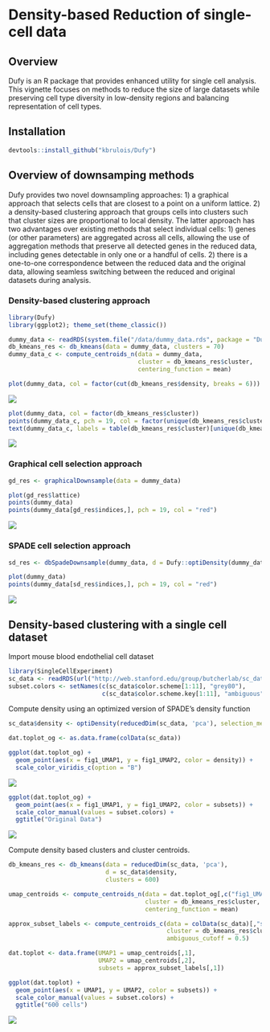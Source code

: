 Density-based Reduction of single-cell data
================

## Overview

Dufy is an R package that provides enhanced utility for single cell
analysis. This vignette focuses on methods to reduce the size of large
datasets while preserving cell type diversity in low-density regions and
balancing representation of cell types.

## Installation

``` r
devtools::install_github("kbrulois/Dufy")
```

## Overview of downsamping methods

Dufy provides two novel downsampling approaches: 1) a graphical approach
that selects cells that are closest to a point on a uniform lattice. 2)
a density-based clustering approach that groups cells into clusters such
that cluster sizes are proportional to local density. The latter
approach has two advantages over existing methods that select individual
cells: 1) genes (or other parameters) are aggregated across all cells,
allowing the use of aggregation methods that preserve all detected genes
in the reduced data, including genes detectable in only one or a handful
of cells. 2) there is a one-to-one correspondence between the reduced
data and the original data, allowing seamless switching between the
reduced and original datasets during analysis.

### Density-based clustering approach

``` r
library(Dufy)
library(ggplot2); theme_set(theme_classic())

dummy_data <- readRDS(system.file("/data/dummy_data.rds", package = "Dufy"))
db_kmeans_res <- db_kmeans(data = dummy_data, clusters = 70)
dummy_data_c <- compute_centroids_n(data = dummy_data, 
                                    cluster = db_kmeans_res$cluster, 
                                    centering_function = mean)
```

``` r
plot(dummy_data, col = factor(cut(db_kmeans_res$density, breaks = 6)))
```

![](README_files/figure-gfm/dummy_data,%20db_kmeans_res,%20dummy_data_c-1.png)<!-- -->

``` r
plot(dummy_data, col = factor(db_kmeans_res$cluster))
points(dummy_data_c, pch = 19, col = factor(unique(db_kmeans_res$cluster)))
text(dummy_data_c, labels = table(db_kmeans_res$cluster)[unique(db_kmeans_res$cluster)])
```

![](README_files/figure-gfm/dummy_data,%20db_kmeans_res,%20dummy_data_c-2.png)<!-- -->

### Graphical cell selection approach

``` r
gd_res <- graphicalDownsample(data = dummy_data)
```

``` r
plot(gd_res$lattice)
points(dummy_data)
points(dummy_data[gd_res$indices,], pch = 19, col = "red")
```

![](README_files/figure-gfm/dummy_data,%20gd_res-1.png)<!-- -->

### SPADE cell selection approach

``` r
sd_res <- dbSpadeDownsample(dummy_data, d = Dufy::optiDensity(dummy_data))
```

``` r
plot(dummy_data)
points(dummy_data[sd_res$indices,], pch = 19, col = "red")
```

![](README_files/figure-gfm/dummy_data,%20sd_res-1.png)<!-- -->

## Density-based clustering with a single cell dataset

Import mouse blood endothelial cell dataset

``` r
library(SingleCellExperiment)
sc_data <- readRDS(url("http://web.stanford.edu/group/butcherlab/sc_data.rds"))
subset.colors <- setNames(c(sc_data$color.scheme[1:11], "grey80"), 
                          c(sc_data$color.scheme.key[1:11], "ambiguous"))
```

Compute density using an optimized version of SPADE’s density function

``` r
sc_data$density <- optiDensity(reducedDim(sc_data, 'pca'), selection_method = "ks.test")

dat.toplot_og <- as.data.frame(colData(sc_data))

ggplot(dat.toplot_og) + 
  geom_point(aes(x = fig1_UMAP1, y = fig1_UMAP2, color = density)) +
  scale_color_viridis_c(option = "B")
```

![](README_files/figure-gfm/unnamed-chunk-5-1.png)<!-- -->

``` r
ggplot(dat.toplot_og) + 
  geom_point(aes(x = fig1_UMAP1, y = fig1_UMAP2, color = subsets)) +
  scale_color_manual(values = subset.colors) +
  ggtitle("Original Data")
```

![](README_files/figure-gfm/unnamed-chunk-5-2.png)<!-- -->

Compute density based clusters and cluster centroids.

``` r
db_kmeans_res <- db_kmeans(data = reducedDim(sc_data, 'pca'), 
                           d = sc_data$density, 
                           clusters = 600)

umap_centroids <- compute_centroids_n(data = dat.toplot_og[,c("fig1_UMAP1", "fig1_UMAP2")], 
                                      cluster = db_kmeans_res$cluster, 
                                      centering_function = mean)

approx_subset_labels <- compute_centroids_c(data = colData(sc_data)[,"subsets"],
                                            cluster = db_kmeans_res$cluster, 
                                            ambiguous_cutoff = 0.5)

dat.toplot <- data.frame(UMAP1 = umap_centroids[,1],
                         UMAP2 = umap_centroids[,2],
                         subsets = approx_subset_labels[,1])

ggplot(dat.toplot) + 
  geom_point(aes(x = UMAP1, y = UMAP2, color = subsets)) +
  scale_color_manual(values = subset.colors) +
  ggtitle("600 cells")
```

![](README_files/figure-gfm/unnamed-chunk-6-1.png)<!-- -->
